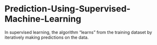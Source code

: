 # Prediction-Using-Supervised-Machine-Learning
 In supervised learning, the algorithm “learns” from the training dataset by iteratively making predictions on the data. 
